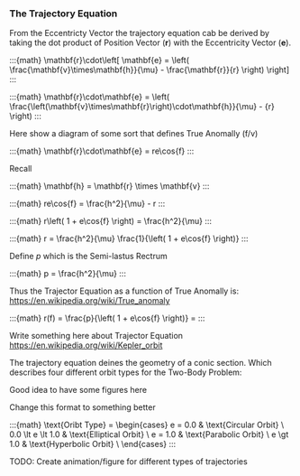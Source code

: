 
### The Trajectory Equation

From the Eccentricty Vector the trajectory equation cab be derived by taking the dot product of Position Vector ($\mathbf{r}$) with the Eccentricity Vector ($\mathbf{e}$).

:::{math}
\mathbf{r}\cdot\left[ \mathbf{e} = \left( \frac{\mathbf{v}\times\mathbf{h}}{\mu} - \frac{\mathbf{r}}{r} \right) \right]
:::

:::{math}
\mathbf{r}\cdot\mathbf{e} = \left( \frac{\left(\mathbf{v}\times\mathbf{r}\right)\cdot\mathbf{h}}{\mu} - {r} \right) 
:::

Here show a diagram of some sort that defines True Anomally (f/v)

:::{math}
\mathbf{r}\cdot\mathbf{e} = re\cos{f}
:::

Recall 

:::{math}
\mathbf{h} = \mathbf{r} \times \mathbf{v}
:::

:::{math}
re\cos{f} = \frac{h^2}{\mu} - r
:::

:::{math}
r\left( 1 + e\cos{f} \right) = \frac{h^2}{\mu}
:::

:::{math}
r = \frac{h^2}{\mu} \frac{1}{\left( 1 + e\cos{f} \right)}
:::

Define $p$ which is the Semi-lastus Rectrum

:::{math}
p = \frac{h^2}{\mu}
:::

Thus the Trajector Equation as a function of True Anomally is:
https://en.wikipedia.org/wiki/True_anomaly

:::{math}
r(f) = \frac{p}{\left( 1 + e\cos{f} \right)} = 
:::

Write something here about Trajector Equation 
https://en.wikipedia.org/wiki/Kepler_orbit

The trajectory equation deines the geometry of a conic section. Which describes four different orbit types for the Two-Body Problem:

Good idea to have some figures here


Change this format to something better

:::{math}
\text{Oribt Type} = \begin{cases}
e = 0.0   & \text{Circular Orbit} \\
0.0 \lt e \lt 1.0 & \text{Elliptical Orbit} \\
e = 1.0   & \text{Parabolic Orbit} \\
e \gt 1.0 & \text{Hyperbolic Orbit} \\
\end{cases}
:::

TODO: Create animation/figure for different types of trajectories